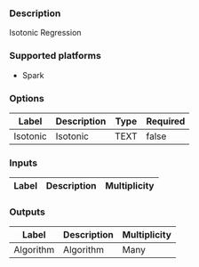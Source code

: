###  Description
Isotonic Regression

###  Supported platforms
* Spark

###  Options
| Label | Description | Type | Required |
|---|---|---|---|
| Isotonic | Isotonic | TEXT | false |

###  Inputs
| Label | Description | Multiplicity |
|---|---|---|

###  Outputs
| Label | Description | Multiplicity |
|---|---|---|
| Algorithm | Algorithm | Many |
